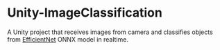 # Unity-ImageClassification

A Unity project that receives images from camera and classifies objects from [EfficientNet](https://github.com/onnx/models/tree/main/validated/vision/classification/efficientnet-lite4) ONNX model in realtime.
